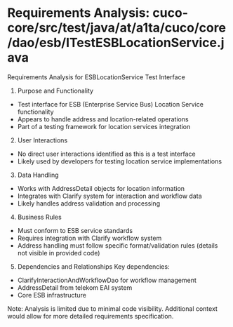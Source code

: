 # Requirements Analysis: cuco-core/src/test/java/at/a1ta/cuco/core/dao/esb/ITestESBLocationService.java

Requirements Analysis for ESBLocationService Test Interface

1. Purpose and Functionality
- Test interface for ESB (Enterprise Service Bus) Location Service functionality
- Appears to handle address and location-related operations
- Part of a testing framework for location services integration

2. User Interactions
- No direct user interactions identified as this is a test interface
- Likely used by developers for testing location service implementations

3. Data Handling
- Works with AddressDetail objects for location information
- Integrates with Clarify system for interaction and workflow data
- Likely handles address validation and processing

4. Business Rules
- Must conform to ESB service standards
- Requires integration with Clarify workflow system
- Address handling must follow specific format/validation rules (details not visible in provided code)

5. Dependencies and Relationships
Key dependencies:
- ClarifyInteractionAndWorkflowDao for workflow management
- AddressDetail from telekom EAI system
- Core ESB infrastructure

Note: Analysis is limited due to minimal code visibility. Additional context would allow for more detailed requirements specification.
